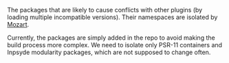 The packages that are likely to cause conflicts with other plugins (by loading multiple incompatible versions).
Their namespaces are isolated by [Mozart](https://github.com/coenjacobs/mozart).

Currently, the packages are simply added in the repo to avoid making the build process more complex.
We need to isolate only PSR-11 containers and Inpsyde modularity packages, which are not supposed to change often.
